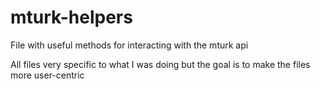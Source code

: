 # mturk-helpers
File with useful methods for interacting with the mturk api

All files very specific to what I was doing but the goal is to make the files more user-centric 
